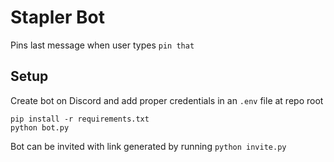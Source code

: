 # Stapler Bot

Pins last message when user types `pin that`

## Setup

Create bot on Discord and add proper credentials in an `.env` file at repo root

    pip install -r requirements.txt
    python bot.py

Bot can be invited with link generated by running `python invite.py`